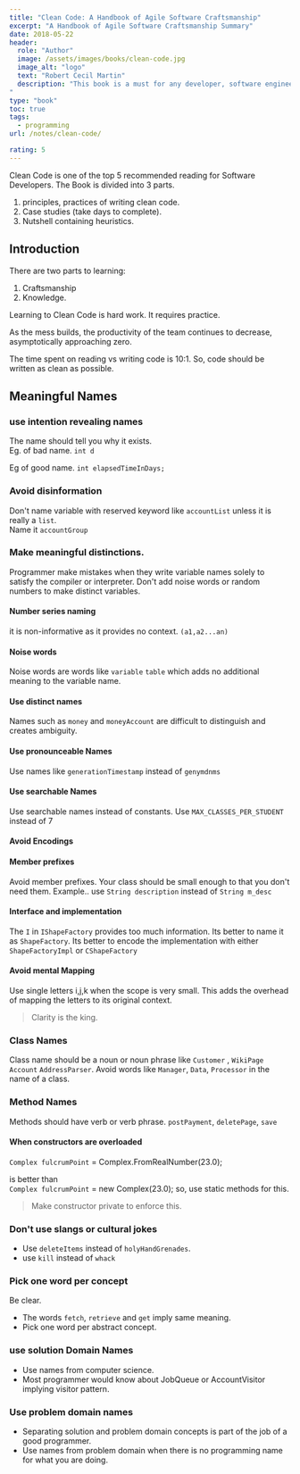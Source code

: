 ```yaml
---
title: "Clean Code: A Handbook of Agile Software Craftsmanship"
excerpt: "A Handbook of Agile Software Craftsmanship Summary"
date: 2018-05-22
header:
  role: "Author"
  image: /assets/images/books/clean-code.jpg
  image_alt: "logo"
  text: "Robert Cecil Martin"
  description: "This book is a must for any developer, software engineer, project manager, team lead, or systems analyst with an interest in producing better code.
"
type: "book"
toc: true
tags:
  - programming
url: /notes/clean-code/

rating: 5
---
```


Clean Code is one of the top 5 recommended reading for Software Developers.
The Book is divided into 3 parts. 

1) principles, practices of writing clean code.   
2) Case studies (take days to complete).       
3) Nutshell containing heuristics.   

## Introduction
There are two parts to learning:
1) Craftsmanship 
2) Knowledge.

Learning to Clean Code is hard work.
It requires practice.

As the mess builds, the productivity of the team continues to decrease, asymptotically approaching zero. 

The time spent on reading vs writing code is 10:1.
So, code should be written as clean as possible.

## Meaningful Names

### use intention revealing names
The name should tell you why it exists.   
Eg. of bad name.
`int d`

Eg of good name.
`int elapsedTimeInDays;`

### Avoid disinformation
Don't name variable with reserved keyword like `accountList` unless it is really a `list`.    
Name it `accountGroup`    

### Make meaningful distinctions.
Programmer make mistakes when they write variable names solely to satisfy the compiler or interpreter.
Don't add noise words or random numbers to make distinct variables.

#### Number series naming
it is non-informative as it provides no context.
`(a1,a2...an)`

#### Noise words
Noise words are words like `variable` `table` which adds no additional meaning to the variable name.

#### Use distinct names
Names such as `money` and `moneyAccount` are difficult to distinguish and creates ambiguity.

#### Use pronounceable Names
Use names like `generationTimestamp` instead of `genymdnms`

#### Use searchable Names
Use searchable names instead of constants.
Use `MAX_CLASSES_PER_STUDENT` instead of 7

#### Avoid Encodings

#### Member prefixes
Avoid member prefixes.
Your class should be small enough to that you don't need them.
Example.. use `String description` instead of `String m_desc`

#### Interface and implementation
The `I` in `IShapeFactory` provides too much information.
Its better to name it as `ShapeFactory`.
Its better to encode the implementation with either `ShapeFactoryImpl` or `CShapeFactory`

#### Avoid mental Mapping
Use single letters i,j,k when the scope is very small.
This adds the overhead of mapping the letters to its original context.
> Clarity is the king.


### Class Names
Class name should be a noun or noun phrase like `Customer` , `WikiPage`
`Account` `AddressParser`.
Avoid words like `Manager`, `Data`, `Processor` in the name of a class.

### Method Names
Methods should have verb or verb phrase. 
`postPayment`, `deletePage`, `save`

#### When constructors are overloaded
`Complex fulcrumPoint` = Complex.FromRealNumber(23.0);

is better than    
`Complex fulcrumPoint` = new Complex(23.0);
so, use static methods for this. 
> Make constructor private to enforce this.

### Don't use slangs or cultural jokes
* Use `deleteItems` instead of `holyHandGrenades`.    
* use `kill` instead of `whack`

### Pick one word per concept
Be clear.
* The words `fetch`, `retrieve` and `get` imply same meaning.    
* Pick one word per abstract concept.


### use solution Domain Names
* Use names from computer science.    
* Most programmer would know about JobQueue or AccountVisitor implying visitor pattern.


### Use problem domain names
* Separating solution and problem domain concepts is part of the job of a good programmer.
* Use names from problem domain when there is no programming name for what you are doing.

